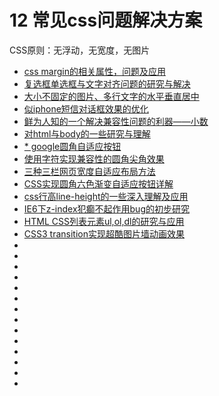 # 12 常见css问题解决方案

CSS原则：无浮动，无宽度，无图片

+ [css margin的相关属性，问题及应用](http://www.zhangxinxu.com/wordpress/?p=48)
+ [复选框单选框与文字对齐问题的研究与解决](http://www.zhangxinxu.com/wordpress/?p=56)
+ [大小不固定的图片、多行文字的水平垂直居中](http://www.zhangxinxu.com/wordpress/?p=61)
+ [似iphone短信对话框效果的优化](http://www.zhangxinxu.com/wordpress/?p=239)
+ [鲜为人知的一个解决兼容性问题的利器——小数](http://www.zhangxinxu.com/wordpress/?p=252)
+ [对html与body的一些研究与理解](http://www.zhangxinxu.com/wordpress/?p=259)
+ [* google圆角自适应按钮](http://www.zhangxinxu.com/wordpress/?p=292)
+ [使用字符实现兼容性的圆角尖角效果](http://www.zhangxinxu.com/wordpress/?p=332)
+ [三种三栏网页宽度自适应布局方法](http://www.zhangxinxu.com/wordpress/?p=370)
+ [CSS实现圆角六色渐变自适应按钮详解](http://www.zhangxinxu.com/wordpress/?p=377)
+ [css行高line-height的一些深入理解及应用](http://www.zhangxinxu.com/wordpress/?p=384)
+ [IE6下z-index犯癫不起作用bug的初步研究](http://www.zhangxinxu.com/wordpress/?p=471)
+ [HTML CSS列表元素ul,ol,dl的研究与应用](http://www.zhangxinxu.com/wordpress/?p=489)
+ [CSS3 transition实现超酷图片墙动画效果](http://www.zhangxinxu.com/wordpress/?p=498)
+ []()
+ []()
+ []()
+ []()
+ []()
+ []()
+ []()
+ []()
+ []()
+ []()
+ []()
+ []()
+ []()
+ []()